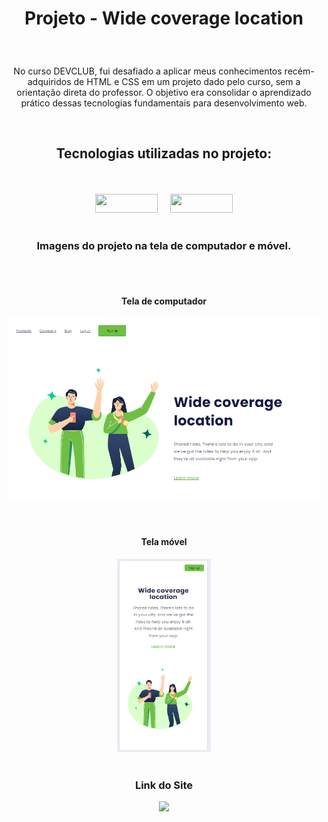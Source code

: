 <h1 align="center"> Projeto - Wide coverage location</h1>
<br>

###

<p align="center">No curso DEVCLUB, fui desafiado a aplicar meus conhecimentos recém-adquiridos de HTML e CSS em um projeto dado pelo curso, sem a orientação direta do professor.
  O objetivo era consolidar o aprendizado prático dessas tecnologias fundamentais para desenvolvimento web.</p>
<br>

###

<h2 align="center">Tecnologias utilizadas no projeto:</h2>
<br>
<br>
<div align="center">
  <img src="https://img.shields.io/badge/HTML5-E34F26?style=for-the-badge&logo=html5&logoColor=white" height="30px" width="100px" />
  <img width="12px">
  <img src="https://img.shields.io/badge/CSS3-1572B6?style=for-the-badge&logo=css3&logoColor=white" height="30px" width="100px" />
</div>
<br>

###

<h3 align="center">Imagens do projeto na tela de computador e móvel.</h3>
<br>
<br>
<div align="center">
  <h4 align="center">Tela de computador</h4>
  <img src="https://github.com/jeffersonxbenetti/Project-Two-Module-Css-Pt1-Desafio-Devclub/blob/main/src/img/screenshot%20on%20computer.png?raw=true" width="500px" />
</div>
<br>
<br>
<div align="center">
  <h4 align="center">Tela móvel</h4>
  <img src="https://github.com/jeffersonxbenetti/Project-Two-Module-Css-Pt1-Desafio-Devclub/blob/main/src/img/screenshot%20on%20cell%20phone.png?raw=true" width="150px" />
</div>
<br>

###

<h3 align="center">Link do Site</h3>
<div align="center">
  <a href="https://jeffersonxbenetti.github.io/Project-Two-Module-Css-Pt1-Desafio-Devclub/">
    <img src="https://img.shields.io/website-up-down-green-red/http/monip.org.svg" />
  </a>
</div>
